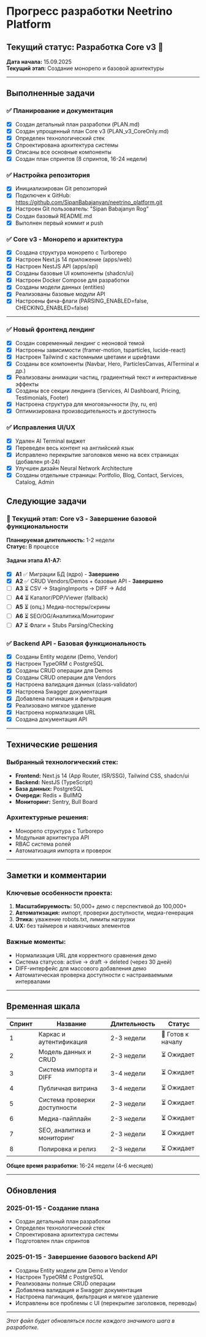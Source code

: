 # Прогресс разработки Neetrino Platform

## Текущий статус: Разработка Core v3 🚧

**Дата начала:** 15.09.2025  
**Текущий этап:** Создание монорепо и базовой архитектуры

---

## Выполненные задачи

### ✅ Планирование и документация
- [x] Создан детальный план разработки (PLAN.md)
- [x] Создан упрощенный план Core v3 (PLAN_v3_CoreOnly.md)
- [x] Определен технологический стек
- [x] Спроектирована архитектура системы
- [x] Описаны все основные компоненты
- [x] Создан план спринтов (8 спринтов, 16-24 недели)

### ✅ Настройка репозитория
- [x] Инициализирован Git репозиторий
- [x] Подключен к GitHub: https://github.com/SipanBabajanyan/neetrino_platform.git
- [x] Настроен Git пользователь: "Sipan Babajanyn Rog"
- [x] Создан базовый README.md
- [x] Выполнен первый коммит и push

### ✅ Core v3 - Монорепо и архитектура
- [x] Создана структура монорепо с Turborepo
- [x] Настроен Next.js 14 приложение (apps/web)
- [x] Настроен NestJS API (apps/api)
- [x] Созданы базовые UI компоненты (shadcn/ui)
- [x] Настроен Docker Compose для разработки
- [x] Созданы модели данных (entities)
- [x] Реализованы базовые модули API
- [x] Настроены фича-флаги (PARSING_ENABLED=false, CHECKING_ENABLED=false)

---

### ✅ Новый фронтенд лендинг
- [x] Создан современный лендинг с неоновой темой
- [x] Настроены зависимости (framer-motion, tsparticles, lucide-react)
- [x] Настроен Tailwind с кастомными цветами и шрифтами
- [x] Созданы все компоненты (Navbar, Hero, ParticlesCanvas, AITerminal и др.)
- [x] Реализованы анимации частиц, градиентный текст и интерактивные эффекты
- [x] Созданы все секции лендинга (Services, AI Dashboard, Pricing, Testimonials, Footer)
- [x] Настроена структура для многоязычности (hy, ru, en)
- [x] Оптимизирована производительность и доступность

### ✅ Исправления UI/UX
- [x] Удален AI Terminal виджет
- [x] Переведен весь контент на английский язык
- [x] Исправлено перекрытие заголовков меню на всех страницах (добавлен pt-24)
- [x] Улучшен дизайн Neural Network Architecture
- [x] Созданы отдельные страницы: Portfolio, Blog, Contact, Services, Catalog, Admin

## Следующие задачи

### 🔄 Текущий этап: Core v3 - Завершение базовой функциональности
**Планируемая длительность:** 1-2 недели  
**Статус:** В процессе

#### Задачи этапа A1-A7:
- [x] **A1** ✅ Миграции БД (ядро) - **Завершено**
- [x] **A2** ✅ CRUD Vendors/Demos + базовые API - **Завершено**
- [ ] **A3** ⏳ CSV → StagingImports → DIFF → Add
- [ ] **A4** ⏳ Каталог/PDP/Viewer (fallback)
- [ ] **A5** ⏳ (опц.) Медиа-постеры/скрины
- [ ] **A6** ⏳ SEO/OG/Аналитика/Мониторинг
- [ ] **A7** ⏳ Флаги + Stubs Parsing/Checking

### ✅ Backend API - Базовая функциональность
- [x] Созданы Entity модели (Demo, Vendor)
- [x] Настроен TypeORM с PostgreSQL
- [x] Созданы CRUD операции для Demos
- [x] Созданы CRUD операции для Vendors
- [x] Настроена валидация данных (class-validator)
- [x] Настроена Swagger документация
- [x] Добавлена пагинация и фильтрация
- [x] Реализовано мягкое удаление
- [x] Настроена нормализация URL
- [x] Создана документация API

---

## Технические решения

### Выбранный технологический стек:
- **Frontend:** Next.js 14 (App Router, ISR/SSG), Tailwind CSS, shadcn/ui
- **Backend:** NestJS (TypeScript)
- **База данных:** PostgreSQL
- **Очереди:** Redis + BullMQ
- **Мониторинг:** Sentry, Bull Board

### Архитектурные решения:
- Монорепо структура с Turborepo
- Модульная архитектура API
- RBAC система ролей
- Автоматизация импорта и проверок

---

## Заметки и комментарии

### Ключевые особенности проекта:
1. **Масштабируемость:** 50,000+ демо с перспективой до 100,000+
2. **Автоматизация:** импорт, проверки доступности, медиа-генерация
3. **Этика:** уважение robots.txt, лимиты нагрузки
4. **UX:** без таймеров и навязчивых элементов

### Важные моменты:
- Нормализация URL для корректного сравнения демо
- Система статусов: active → draft → deleted (через 30 дней)
- DIFF-интерфейс для массового добавления демо
- Автоматическая проверка доступности с настраиваемыми интервалами

---

## Временная шкала

| Спринт | Название | Длительность | Статус |
|--------|----------|--------------|--------|
| 1 | Каркас и аутентификация | 2-3 недели | 🔄 Готов к началу |
| 2 | Модель данных и CRUD | 2-3 недели | ⏳ Ожидает |
| 3 | Система импорта и DIFF | 3-4 недели | ⏳ Ожидает |
| 4 | Публичная витрина | 3-4 недели | ⏳ Ожидает |
| 5 | Система проверки доступности | 2-3 недели | ⏳ Ожидает |
| 6 | Медиа-пайплайн | 2-3 недели | ⏳ Ожидает |
| 7 | SEO, аналитика и мониторинг | 2-3 недели | ⏳ Ожидает |
| 8 | Полировка и релиз | 2-3 недели | ⏳ Ожидает |

**Общее время разработки:** 16-24 недели (4-6 месяцев)

---

## Обновления

### 2025-01-15 - Создание плана
- Создан детальный план разработки
- Определен технологический стек
- Спроектирована архитектура системы
- Подготовлен план спринтов

### 2025-01-15 - Завершение базового backend API
- Созданы Entity модели для Demo и Vendor
- Настроен TypeORM с PostgreSQL
- Реализованы полные CRUD операции
- Добавлена валидация и Swagger документация
- Настроена пагинация, фильтрация и мягкое удаление
- Исправлены все проблемы с UI (перекрытие заголовков, переводы)

---

*Этот файл будет обновляться после каждого значимого шага в разработке.*
